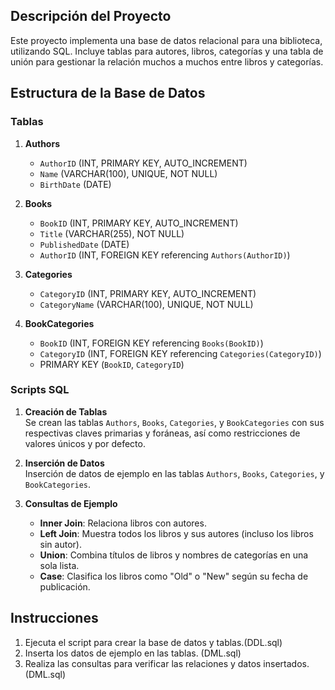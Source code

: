 ## Descripción del Proyecto

Este proyecto implementa una base de datos relacional para una biblioteca, utilizando SQL. Incluye tablas para autores, libros, categorías y una tabla de unión para gestionar la relación muchos a muchos entre libros y categorías.

## Estructura de la Base de Datos

### Tablas

1. **Authors**

   - `AuthorID` (INT, PRIMARY KEY, AUTO_INCREMENT)
   - `Name` (VARCHAR(100), UNIQUE, NOT NULL)
   - `BirthDate` (DATE)

2. **Books**

   - `BookID` (INT, PRIMARY KEY, AUTO_INCREMENT)
   - `Title` (VARCHAR(255), NOT NULL)
   - `PublishedDate` (DATE)
   - `AuthorID` (INT, FOREIGN KEY referencing `Authors(AuthorID)`)

3. **Categories**

   - `CategoryID` (INT, PRIMARY KEY, AUTO_INCREMENT)
   - `CategoryName` (VARCHAR(100), UNIQUE, NOT NULL)

4. **BookCategories**
   - `BookID` (INT, FOREIGN KEY referencing `Books(BookID)`)
   - `CategoryID` (INT, FOREIGN KEY referencing `Categories(CategoryID)`)
   - PRIMARY KEY (`BookID`, `CategoryID`)

### Scripts SQL

1. **Creación de Tablas**  
   Se crean las tablas `Authors`, `Books`, `Categories`, y `BookCategories` con sus respectivas claves primarias y foráneas, así como restricciones de valores únicos y por defecto.

2. **Inserción de Datos**  
   Inserción de datos de ejemplo en las tablas `Authors`, `Books`, `Categories`, y `BookCategories`.

3. **Consultas de Ejemplo**
   - **Inner Join**: Relaciona libros con autores.
   - **Left Join**: Muestra todos los libros y sus autores (incluso los libros sin autor).
   - **Union**: Combina títulos de libros y nombres de categorías en una sola lista.
   - **Case**: Clasifica los libros como "Old" o "New" según su fecha de publicación.

## Instrucciones

1. Ejecuta el script para crear la base de datos y tablas.(DDL.sql)
2. Inserta los datos de ejemplo en las tablas. (DML.sql)
3. Realiza las consultas para verificar las relaciones y datos insertados. (DML.sql)
